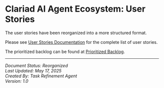 # Clariad AI Agent Ecosystem: User Stories

The user stories have been reorganized into a more structured format.

Please see [User Stories Documentation](./user_stories/README.md) for the complete list of user stories.

The prioritized backlog can be found at [Prioritized Backlog](./user_stories/Prioritized_Backlog.md).

---

*Document Status: Reorganized*  
*Last Updated: May 17, 2025*  
*Created By: Task Refinement Agent*  
*Version: 1.0*